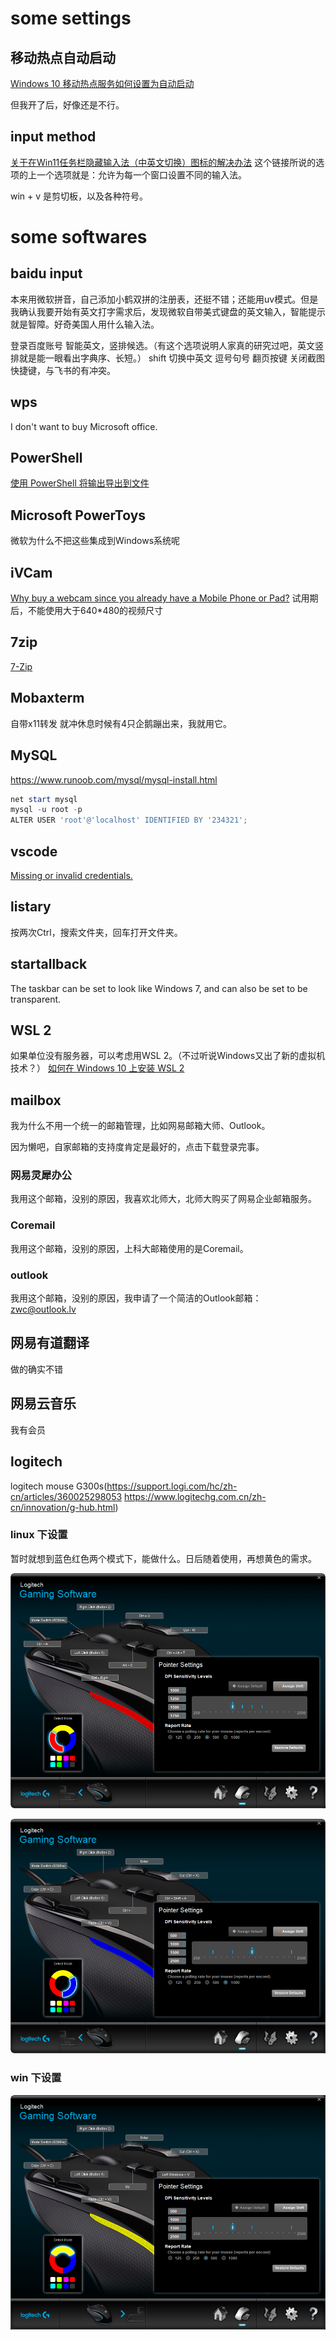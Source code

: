 # some settings
## 移动热点自动启动
[Windows 10 移动热点服务如何设置为自动启动](https://answers.microsoft.com/zh-hans/windows/forum/all/answers-%e5%88%86%e4%ba%abwindows-10/cb3a9469-bb8f-4578-b0bd-6cf2731d548e)

但我开了后，好像还是不行。

## input method
[关于在Win11任务栏隐藏输入法（中英文切换）图标的解决办法](https://blog.csdn.net/weixin_47907823/article/details/121954248)
这个链接所说的选项的上一个选项就是：允许为每一个窗口设置不同的输入法。

win + v 是剪切板，以及各种符号。
# some softwares
## baidu input
本来用微软拼音，自己添加小鹤双拼的注册表，还挺不错；还能用uv模式。但是我确认我要开始有英文打字需求后，发现微软自带美式键盘的英文输入，智能提示就是智障。好奇美国人用什么输入法。

登录百度账号
智能英文，竖排候选。（有这个选项说明人家真的研究过吧，英文竖排就是能一眼看出字典序、长短。）
shift 切换中英文
逗号句号 翻页按键
关闭截图快捷键，与飞书的有冲突。
## wps
I don't want to buy Microsoft office.
## PowerShell
[使用 PowerShell 将输出导出到文件](https://www.delftstack.com/zh/howto/powershell/powershell-out-file-append/#google_vignette)
## Microsoft PowerToys
微软为什么不把这些集成到Windows系统呢
## iVCam
[Why buy a webcam since you already have a Mobile Phone or Pad?](https://www.e2esoft.com/ivcam/)
试用期后，不能使用大于640*480的视频尺寸
## 7zip
[7-Zip](https://www.7-zip.org/)
## Mobaxterm
自带x11转发
就冲休息时候有4只企鹅蹦出来，我就用它。
## MySQL
https://www.runoob.com/mysql/mysql-install.html

```powershell
net start mysql
mysql -u root -p
ALTER USER 'root'@'localhost' IDENTIFIED BY '234321';
```
## vscode
[Missing or invalid credentials.](https://juejin.cn/post/7062237873570840589)

## listary
按两次Ctrl，搜索文件夹，回车打开文件夹。
## startallback
The taskbar can be set to look like Windows 7, and can also be set to be transparent.
## WSL 2
如果单位没有服务器，可以考虑用WSL 2。（不过听说Windows又出了新的虚拟机技术？）
[如何在 Windows 10 上安装 WSL 2](https://docs.microsoft.com/zh-cn/windows/wsl/install-win10)
## mailbox
我为什么不用一个统一的邮箱管理，比如网易邮箱大师、Outlook。

因为懒吧，自家邮箱的支持度肯定是最好的，点击下载登录完事。
### 网易灵犀办公
我用这个邮箱，没别的原因，我喜欢北师大，北师大购买了网易企业邮箱服务。
### Coremail
我用这个邮箱，没别的原因，上科大邮箱使用的是Coremail。
### outlook
我用这个邮箱，没别的原因，我申请了一个简洁的Outlook邮箱：zwc@outlook.lv
## 网易有道翻译
做的确实不错
## 网易云音乐
我有会员
## logitech
logitech mouse G300s(https://support.logi.com/hc/zh-cn/articles/360025298053   https://www.logitechg.com.cn/zh-cn/innovation/g-hub.html)

### linux 下设置
暂时就想到蓝色红色两个模式下，能做什么。日后随着使用，再想黄色的需求。

![logitech_red](../images/logitech_red.png "logitech_red")

![logitech_blue](../images/logitech_blue.png "logitech_blue")
### win 下设置
![logitech_yellow](../images/logitech_yellow.png "logitech_yellow")
